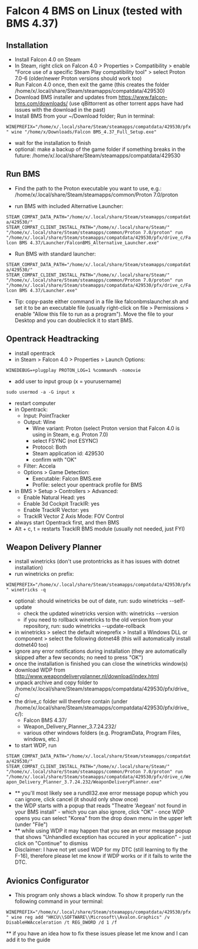 # Falcon 4 BMS on Linux (tested with BMS 4.37)


## Installation
- Install Falcon 4.0 on Steam
- In Steam, right click on Falcon 4.0 > Properties > Compatibility > enable "Force use of a specific Steam Play compatibility tool" > select Proton 7.0-6 (older/newer Proton versions should work too)
- Run Falcon 4.0 once, then exit the game (this creates the folder /home/x/.local/share/Steam/steamapps/compatdata/429530)
- Download BMS installer and updates from https://www.falcon-bms.com/downloads/ (use qBittorrent as other torrent apps have had issues with the download in the past)
- Install BMS from your ~/Download folder; Run in terminal: 

`
WINEPREFIX="/home/x/.local/share/Steam/steamapps/compatdata/429530/pfx" wine "/home/x/Downloads/Falcon BMS_4.37_Full_Setup.exe"
`
- wait for the installation to finish
- optional: make a backup of the game folder if something breaks in the future: /home/x/.local/share/Steam/steamapps/compatdata/429530

## Run BMS
- Find the path to the Proton executable you want to use, e.g.: 
/home/x/.local/share/Steam/steamapps/common/Proton 7.0/proton

- run BMS with included Alternative Launcher:

`STEAM_COMPAT_DATA_PATH="/home/x/.local/share/Steam/steamapps/compatdata/429530/" STEAM_COMPAT_CLIENT_INSTALL_PATH="/home/x/.local/share/Steam/" "/home/x/.local/share/Steam/steamapps/common/Proton 7.0/proton" run "/home/x/.local/share/Steam/steamapps/compatdata/429530/pfx/drive_c/Falcon BMS 4.37/Launcher/FalconBMS_Alternative_Launcher.exe"`

- Run BMS with standard launcher:

`STEAM_COMPAT_DATA_PATH="/home/x/.local/share/Steam/steamapps/compatdata/429530/" STEAM_COMPAT_CLIENT_INSTALL_PATH="/home/x/.local/share/Steam/" "/home/x/.local/share/Steam/steamapps/common/Proton 7.0/proton" run "/home/x/.local/share/Steam/steamapps/compatdata/429530/pfx/drive_c/Falcon BMS 4.37/Launcher.exe"`

- Tip: copy-paste either command in a file like falconbmslauncher.sh and set it to be an executable file (usually right-click on file > Permissions > enable "Allow this file to run as a program"). Move the file to your Desktop and you can doubleclick it to start BMS. 


## Opentrack Headtracking
- install opentrack
- in Steam > Falcon 4.0 > Properties > Launch Options:

`WINEDEBUG=+plugplay PROTON_LOG=1 %command% -nomovie`

- add user to input group (x = yourusername)

`sudo usermod -a -G input x`

- restart computer
- in Opentrack:
  - Input: PointTracker
  - Output: Wine
    - Wine variant: Proton (select Proton version that Falcon 4.0 is using in Steam, e.g. Proton 7.0)
    - select FSYNC (not ESYNC)
    - Protocol: Both
    - Steam application id: 429530
    - confirm with "OK"
  - Filter: Accela
  - Options > Game Detection:
    - Executable: Falcon BMS.exe
    - Profile: select your opentrack profile for BMS
- in BMS > Setup > Controllers > Advanced:
  - Enable Natural Head: yes
  - Enable 3d Cockpit TrackIR: yes
  - Enable TrackIR Vector: yes
  - TrackIR Vector Z Axis Mode: FOV Control
- always start Opentrack first, and then BMS
- Alt + c, t = restarts TrackIR BMS module (usually not needed, just FYI)

## Weapon Delivery Planner
- install winetricks (don't use protontricks as it has issues with dotnet installation)
- run winetricks on prefix:

`WINEPREFIX="/home/x/.local/share/Steam/steamapps/compatdata/429530/pfx" winetricks -q`
- optional: should winetricks be out of date, run: sudo winetricks --self-update
  - check the updated winetricks version with: winetricks --version
  - if you need to rollback winetricks to the old version from your repository, run: sudo winetricks --update-rollback
- in winetricks > select the default wineprefix > Install a Windows DLL or component > select the following
dotnet48 (this will automatically install dotnet40 too)
- ignore any error notifications during installation (they are automatically skipped after a few seconds; no need to press "OK")
- once the installation is finished you can close the winetricks window(s)
- download WDP from 
http://www.weapondeliveryplanner.nl/download/index.html
- unpack archive and copy folder to 
/home/x/.local/share/Steam/steamapps/compatdata/429530/pfx/drive_c/
- the drive_c folder will therefore contain (under /home/x/.local/share/Steam/steamapps/compatdata/429530/pfx/drive_c/):
  - Falcon BMS 4.37/
  - Weapon_Delivery_Planner_3.7.24.232/
  - various other windows folders (e.g. ProgramData, Program Files, windows, etc.)
- to start WDP, run

`STEAM_COMPAT_DATA_PATH="/home/x/.local/share/Steam/steamapps/compatdata/429530/" STEAM_COMPAT_CLIENT_INSTALL_PATH="/home/x/.local/share/Steam/" "/home/x/.local/share/Steam/steamapps/common/Proton 7.0/proton" run "/home/x/.local/share/Steam/steamapps/compatdata/429530/pfx/drive_c/Weapon_Delivery_Planner_3.7.24.232/WeaponDeliveryPlanner.exe"`
- ** you'll most likely see a rundll32.exe error message popup which you can ignore, click cancel (it should only show once)
- the WDP starts with a popup that reads "Theatre 'Aegean' not found in your BMS install" - which you can also ignore, click "OK" - once WDP opens you can select "Korea" from the drop down menu in the upper left (under "File")
- ** while using WDP it may happen that you see an error message popup that shows "Unhandled exception has occured in your application" - just click on "Continue" to dismiss 
- Disclaimer: I have not yet used WDP for my DTC (still learning to fly the F-16), therefore please let me know if WDP works or if it fails to write the DTC.

## Avionics Configurator
- This program only shows a black window. To show it properly run the following command in your terminal:
 
`WINEPREFIX="/home/x/.local/share/Steam/steamapps/compatdata/429530/pfx" wine reg add "HKCU\\SOFTWARE\\Microsoft\\Avalon.Graphics" /v DisableHWAcceleration /t REG_DWORD /d 1 /f`

** if you have an idea how to fix these issues please let me know and I can add it to the guide
